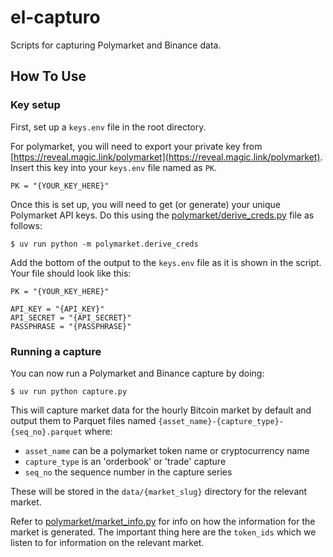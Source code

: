# el-capturo

Scripts for capturing Polymarket and Binance data.

## How To Use

### Key setup

First, set up a `keys.env` file in the root directory.

For polymarket, you will need to export your private key from [https://reveal.magic.link/polymarket](https://reveal.magic.link/polymarket). Insert this key into your `keys.env` file named as `PK`.

``` dotenv
PK = "{YOUR_KEY_HERE}"
```

Once this is set up, you will need to get (or generate) your unique Polymarket API keys. Do this using the [polymarket/derive_creds.py](polymarket/derive_creds.py) file as follows:

```shell
$ uv run python -m polymarket.derive_creds
```

Add the bottom of the output to the `keys.env` file as it is shown in the script. Your file should look like this:
``` dotenv
PK = "{YOUR_KEY_HERE}"

API_KEY = "{API_KEY}"
API_SECRET = "{API_SECRET}"
PASSPHRASE = "{PASSPHRASE}"
```

### Running a capture

You can now run a Polymarket and Binance capture by doing:

```shell
$ uv run python capture.py
```

This will capture market data for the hourly Bitcoin market by default and output them to Parquet files named `{asset_name}-{capture_type}-{seq_no}.parquet` where:
- `asset_name` can be a polymarket token name or cryptocurrency name
- `capture_type` is an 'orderbook' or 'trade' capture
- `seq_no` the sequence number in the capture series

These will be stored in the `data/{market_slug}` directory for the relevant market.

Refer to [polymarket/market_info.py](polymarket/market_info.py) for info on how the information for the market is generated. The important thing here are the `token_ids` which we listen to for information on the relevant market.
